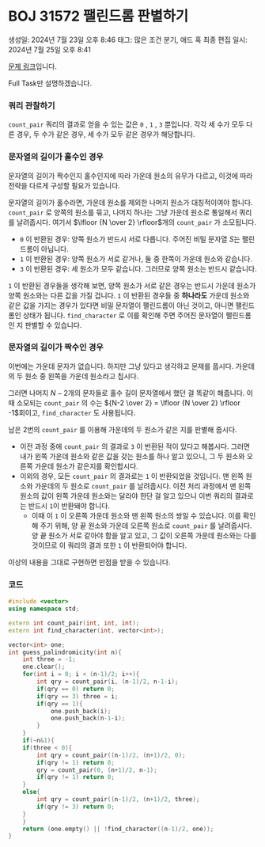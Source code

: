 # BOJ 31572 팰린드롬 판별하기

생성일: 2024년 7월 23일 오후 8:46
태그: 많은 조건 분기, 애드 혹
최종 편집 일시: 2024년 7월 25일 오후 8:41

[문제 링크](http://boj.kr/31572)입니다.

Full Task만 설명하겠습니다.

### 쿼리 관찰하기

`count_pair` 쿼리의 결과로 얻을 수 있는 값은 `0` , `1` , `3`  뿐입니다. 각각 세 수가 모두 다른 경우, 두 수가 같은 경우, 세 수가 모두 같은 경우가 해당합니다.

### 문자열의 길이가 홀수인 경우

문자열의 길이가 짝수인지 홀수인지에 따라 가운데 원소의 유무가 다르고, 이것에 따라 전략을 다르게 구성할 필요가 있습니다.

문자열의 길이가 홀수라면, 가운데 원소를 제외한 나머지 원소가 대칭적이여야 합니다. `count_pair` 로 양쪽의 원소를 묶고, 나머지 하나는 그냥 가운데 원소로 통일해서 쿼리를 날려줍시다. 여기서 $\lfloor {N \over 2} \rfloor$개의 `count_pair` 가 소모됩니다.

- `0` 이 반환된 경우: 양쪽 원소가 반드시 서로 다릅니다. 주어진 비밀 문자열 $S$는 팰린드롬이 아닙니다.
- `1` 이 반환된 경우: 양쪽 원소가 서로 같거나, 둘 중 한쪽이 가운데 원소와 같습니다.
- `3` 이 반환된 경우: 세 원소가 모두 같습니다. 그러므로 양쪽 원소는 반드시 같습니다.

`1` 이 반환된 경우들을 생각해 보면, 양쪽 원소가 서로 같은 경우는 반드시 가운데 원소가 양쪽 원소와는 다른 값을 가질 겁니다. `1` 이 반환된 경우들 중 **하나라도** 가운데 원소와 같은 값을 가지는 경우가 있다면 비밀 문자열이 팰린드롬이 아닌 것이고, 아니면 팰린드롬인 상태가 됩니다. `find_character` 로 이를 확인해 주면 주어진 문자열이 팰린드롬인 지 판별할 수 있습니다.

### 문자열의 길이가 짝수인 경우

이번에는 가운데 문자가 없습니다. 하지만 그냥 있다고 생각하고 문제를 풉시다. 가운데의 두 원소 중 왼쪽을 가운데 원소라고 칩시다.

그러면 나머지 $N-2$개의 문자들로 홀수 길이 문자열에서 했던 걸 똑같이 해줍니다. 이때 소모되는 `count_pair` 의 수는 ${N-2 \over 2} = \lfloor {N \over 2} \rfloor -1$회이고, `find_character` 도 사용됩니다.

남은 2번의 `count_pair` 를 이용해 가운데의 두 원소가 같은 지를 판별해 줍시다.

- 이전 과정 중에 `count_pair` 의 결과로 `3` 이 반환된 적이 있다고 해봅시다. 그러면 내가 왼쪽 가운데 원소와 같은 값을 갖는 원소를 하나 알고 있으니, 그 두 원소와 오른쪽 가운데 원소가 같은지를 확인합시다.
- 이외의 경우, 모든 `count_pair` 의 결과로는 `1` 이 반환되었을 것입니다. 맨 왼쪽 원소와 가운데의 두 원소로 `count_pair` 를 날려줍시다. 이전 처리 과정에서 맨 왼쪽 원소의 값이 왼쪽 가운데 원소와는 달라야 한단 걸 알고 있으니 이번 쿼리의 결과로는 반드시 `1`이 반환돼야 합니다.
    - 이때 이 `1` 이 오른쪽 가운데 원소와 맨 왼쪽 원소의 쌍일 수 있습니다. 이를 확인해 주기 위해, 양 끝 원소와 가운데 오른쪽 원소로 `count_pair` 를 날려줍시다. 양 끝 원소가 서로 같아야 함을 알고 있고, 그 값이 오른쪽 가운데 원소와는 다를 것이므로 이 쿼리의 결과 또한 `1` 이 반환되어야 합니다.

이상의 내용을 그대로 구현하면 만점을 받을 수 있습니다.

### 코드

```cpp
#include <vector>
using namespace std;

extern int count_pair(int, int, int);
extern int find_character(int, vector<int>);

vector<int> one;
int guess_palindromicity(int n){
	int three = -1;
	one.clear();
    for(int i = 0; i < (n-1)/2; i++){
    	int qry = count_pair(i, (n-1)/2, n-1-i);
    	if(qry == 0) return 0;
    	if(qry == 3) three = i;
    	if(qry == 1){
    		one.push_back(i);
    		one.push_back(n-1-i);
		}
	}
	if(~n&1){
	if(three < 0){
		int qry = count_pair((n-1)/2, (n+1)/2, 0);
		if(qry != 1) return 0;
		qry = count_pair(0, (n+1)/2, n-1);
		if(qry != 1) return 0;
	}
	else{
		int qry = count_pair((n-1)/2, (n+1)/2, three);
		if(qry != 3) return 0;
	}
	}
	return (one.empty() || !find_character((n-1)/2, one));
}
```